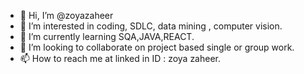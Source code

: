 - 👋 Hi, I’m @zoyazaheer
- 👀 I’m interested in coding, SDLC, data mining , computer vision.
- 🌱 I’m currently learning SQA,JAVA,REACT.
- 💞️ I’m looking to collaborate on  project based single or group work.
- 📫 How to reach me at linked in ID : zoya zaheer. 

<!---
zoyazaheer/zoyazaheer is a ✨ special ✨ repository because its `README.md` (this file) appears on your GitHub profile.
You can click the Preview link to take a look at your changes.
--->
